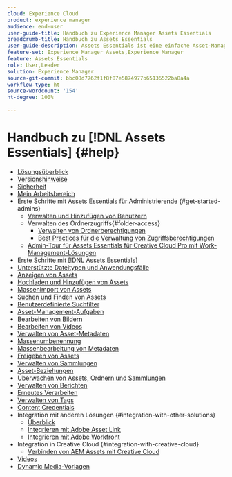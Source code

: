 ```yaml
---
cloud: Experience Cloud
product: experience manager
audience: end-user
user-guide-title: Handbuch zu Experience Manager Assets Essentials
breadcrumb-title: Handbuch zu Assets Essentials
user-guide-description: Assets Essentials ist eine einfache Asset-Management-Lösung, die aus anderen Experience Cloud-Programmen heraus funktioniert.
feature-set: Experience Manager Assets,Experience Manager
feature: Assets Essentials
role: User,Leader
solution: Experience Manager
source-git-commit: bbc08d7762f1f8f87e5874977b65136522ba8a4a
workflow-type: ht
source-wordcount: '154'
ht-degree: 100%

---
```



# Handbuch zu [!DNL Assets Essentials] {#help}

+ [Lösungsüberblick](introduction.md)
+ [Versionshinweise](release-notes.md)
+ [Sicherheit](security-overview.md)
+ [Mein Arbeitsbereich](my-workspace.md)
+ Erste Schritte mit Assets Essentials für Administrierende {#get-started-admins}
   + [Verwalten und Hinzufügen von Benutzern](deploy-administer.md)
   + Verwalten des Ordnerzugriffs{#folder-access}
      + [Verwalten von Ordnerberechtigungen](manage-permissions.md)
      + [Best Practices für die Verwaltung von Zugriffsberechtigungen](permission-management-best-practices.md)
   + [Admin-Tour für Assets Essentials für Creative Cloud Pro mit Work-Management-Lösungen](assets-essentials-cc-pro-work-management-admin-journey.md)
+ [Erste Schritte mit  [!DNL Assets Essentials]](get-started.md)
+ [Unterstützte Dateitypen und Anwendungsfälle](supported-file-formats.md)
+ [Anzeigen von Assets](navigate-view.md)
+ [Hochladen und Hinzufügen von Assets](add-delete.md)
+ [Massenimport von Assets](bulk-import-assets-view.md)
+ [Suchen und Finden von Assets](search.md)
+ [Benutzerdefinierte Suchfilter](custom-search-filters.md)
+ [Asset-Management-Aufgaben](manage-organize.md)
+ [Bearbeiten von Bildern](edit-images.md)
+ [Bearbeiten von Videos](edit-videos.md)
+ [Verwalten von Asset-Metadaten](metadata.md)
+ [Massenumbenennung](bulk-rename.md)
+ [Massenbearbeitung von Metadaten](/help/using/bulk-metadata-edit.md)
+ [Freigeben von Assets](share-links-for-assets.md)
+ [Verwalten von Sammlungen](manage-collections.md)
+ [Asset-Beziehungen](asset-relations.md)
+ [Überwachen von Assets, Ordnern und Sammlungen](manage-notifications.md)
+ [Verwalten von Berichten](manage-reports.md)
+ [Erneutes Verarbeiten](reprocessing.md)
+ [Verwalten von Tags](tagging-management.md)
+ [Content Credentials](/help/using/content-credentials.md)
+ Integration mit anderen Lösungen {#integration-with-other-solutions}
   + [Überblick](integration.md)
   + [Integrieren mit Adobe Asset Link](integrate-with-creative-cloud.md)
   + [Integrieren mit Adobe Workfront](integrate-with-workfront.md)
+ Integration in Creative Cloud {#integration-with-creative-cloud}
   + [Verbinden von AEM Assets mit Creative Cloud](connect-assets-with-creative-cloud.md)
+ [Videos](https://experienceleague.adobe.com/docs/experience-manager-learn/assets-essentials/overview.html?lang=de)
+ [Dynamic Media-Vorlagen](dynamic-media-templates.md)

